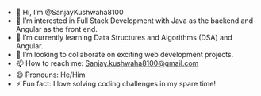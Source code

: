 - 👋 Hi, I’m @SanjayKushwaha8100
- 👀 I’m interested in Full Stack Development with Java as the backend and Angular as the front end.
- 🌱 I’m currently learning Data Structures and Algorithms (DSA) and Angular.
- 💞️ I’m looking to collaborate on exciting web development projects.
- 📫 How to reach me: Sanjay.kushwaha8100@gmail.com
- 😄 Pronouns: He/Him
- ⚡ Fun fact: I love solving coding challenges in my spare time!




